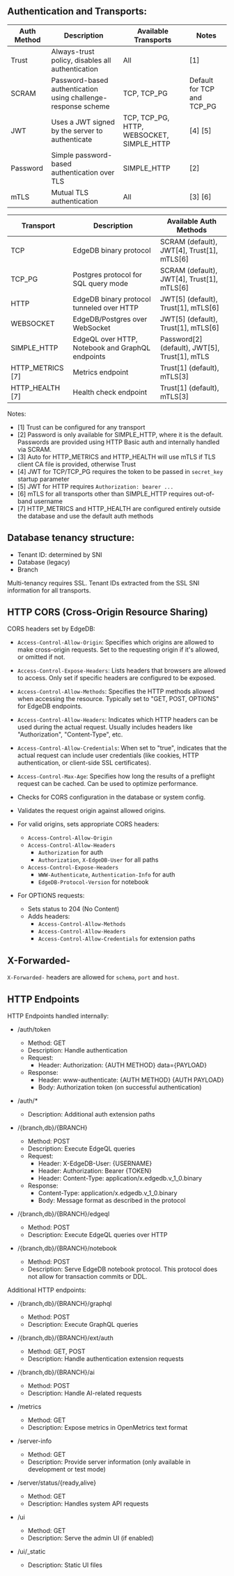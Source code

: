 ## Authentication and Transports:

| Auth Method | Description | Available Transports | Notes |
|-------------|-------------|----------------------|-------|
| Trust | Always-trust policy, disables all authentication | All | [1] |
| SCRAM | Password-based authentication using challenge-response scheme | TCP, TCP_PG | Default for TCP and TCP_PG |
| JWT | Uses a JWT signed by the server to authenticate | TCP, TCP_PG, HTTP, WEBSOCKET, SIMPLE_HTTP | [4] [5] |
| Password | Simple password-based authentication over TLS | SIMPLE_HTTP | [2] |
| mTLS | Mutual TLS authentication | All | [3] [6] |

| Transport        | Description                                       | Available Auth Methods                        |
|------------------|---------------------------------------------------|-----------------------------------------------|
| TCP              | EdgeDB binary protocol                            | SCRAM (default), JWT[4], Trust[1], mTLS[6]    |
| TCP_PG           | Postgres protocol for SQL query mode              | SCRAM (default), JWT[4], Trust[1], mTLS[6]    |
| HTTP             | EdgeDB binary protocol tunneled over HTTP         | JWT[5] (default), Trust[1], mTLS[6]           |
| WEBSOCKET        | EdgeDB/Postgres over WebSocket                    | JWT[5] (default), Trust[1], mTLS[6]           |
| SIMPLE_HTTP      | EdgeQL over HTTP, Notebook and GraphQL endpoints  | Password[2] (default), JWT[5], Trust[1], mTLS |
| HTTP_METRICS [7] | Metrics endpoint                                  | Trust[1] (default), mTLS[3]                   |
| HTTP_HEALTH  [7] | Health check endpoint                             | Trust[1] (default), mTLS[3]                   |

Notes:
 - [1] Trust can be configured for any transport
 - [2] Password is only available for SIMPLE_HTTP, where it is the default.
   Passwords are provided using HTTP Basic auth and internally handled via
   SCRAM.
 - [3] Auto for HTTP_METRICS and HTTP_HEALTH will use mTLS if TLS client CA file
   is provided, otherwise Trust
 - [4] JWT for TCP/TCP_PG requires the token to be passed in `secret_key`
   startup parameter
 - [5] JWT for HTTP requires `Authorization: bearer ...`
 - [6] mTLS for all transports other than SIMPLE_HTTP requires out-of-band
   username
 - [7] HTTP_METRICS and HTTP_HEALTH are configured entirely outside the database
   and use the default auth methods

## Database tenancy structure:

- Tenant ID: determined by SNI
- Database (legacy)
- Branch

Multi-tenancy requires SSL. Tenant IDs extracted from the SSL SNI information for all transports.

## HTTP CORS (Cross-Origin Resource Sharing)

CORS headers set by EdgeDB:

- `Access-Control-Allow-Origin`: Specifies which origins are allowed to make cross-origin requests. Set to the requesting origin if it's allowed, or omitted if not.
- `Access-Control-Expose-Headers`: Lists headers that browsers are allowed to access. Only set if specific headers are configured to be exposed.
- `Access-Control-Allow-Methods`: Specifies the HTTP methods allowed when accessing the resource. Typically set to "GET, POST, OPTIONS" for EdgeDB endpoints.
- `Access-Control-Allow-Headers`: Indicates which HTTP headers can be used during the actual request. Usually includes headers like "Authorization", "Content-Type", etc.
- `Access-Control-Allow-Credentials`: When set to "true", indicates that the actual request can include user credentials (like cookies, HTTP authentication, or client-side SSL certificates).
- `Access-Control-Max-Age`: Specifies how long the results of a preflight request can be cached. Can be used to optimize performance.

- Checks for CORS configuration in the database or system config.
- Validates the request origin against allowed origins.
- For valid origins, sets appropriate CORS headers:
  - `Access-Control-Allow-Origin`
  - `Access-Control-Allow-Headers`
      - `Authorization` for auth
      - `Authorization`, `X-EdgeDB-User` for all paths
  - `Access-Control-Expose-Headers`
      - `WWW-Authenticate`, `Authentication-Info` for auth
      - `EdgeDB-Protocol-Version` for notebook
- For OPTIONS requests:
  - Sets status to 204 (No Content)
  - Adds headers:
    - `Access-Control-Allow-Methods`
    - `Access-Control-Allow-Headers`
    - `Access-Control-Allow-Credentials` for extension paths

## X-Forwarded-

`X-Forwarded-` headers are allowed for `schema`, `port` and `host`.

## HTTP Endpoints

HTTP Endpoints handled internally:

- /auth/token
   - Method: GET
   - Description: Handle authentication
   - Request:
     - Header: Authorization: {AUTH METHOD} data={PAYLOAD}
   - Response:
     - Header: www-authenticate: {AUTH METHOD} {AUTH PAYLOAD}
     - Body: Authorization token (on successful authentication)

- /auth/*
   - Description: Additional auth extension paths

- /{branch,db}/{BRANCH}
   - Method: POST
   - Description: Execute EdgeQL queries
   - Request:
     - Header: X-EdgeDB-User: {USERNAME}
     - Header: Authorization: Bearer {TOKEN}
     - Header: Content-Type: application/x.edgedb.v_1_0.binary
   - Response:
     - Content-Type: application/x.edgedb.v_1_0.binary
     - Body: Message format as described in the protocol

- /{branch,db}/{BRANCH}/edgeql
   - Method: POST
   - Description: Execute EdgeQL queries over HTTP

- /{branch,db}/{BRANCH}/notebook
   - Method: POST
   - Description: Serve EdgeDB notebook protocol. This protocol does not allow for transaction commits or DDL.

Additional HTTP endpoints:

- /{branch,db}/{BRANCH}/graphql
   - Method: POST
   - Description: Execute GraphQL queries

- /{branch,db}/{BRANCH}/ext/auth
   - Method: GET, POST
   - Description: Handle authentication extension requests

- /{branch,db}/{BRANCH}/ai
   - Method: POST
   - Description: Handle AI-related requests

- /metrics
   - Method: GET
   - Description: Expose metrics in OpenMetrics text format

- /server-info
   - Method: GET
   - Description: Provide server information (only available in development or test mode)

- /server/status/{ready,alive}
   - Method: GET
   - Description: Handles system API requests

- /ui
   - Method: GET
   - Description: Serve the admin UI (if enabled)

- /ui/_static
   - Description: Static UI files
